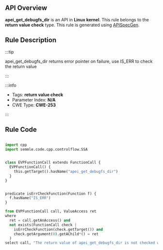 ---
---


## API Overview
**apei_get_debugfs_dir** is an API in **Linux kernel**. This rule belongs to the **return value check** type. This rule is generated using [APISpecGen](../../tools/APISpecGen).
## Rule Description

:::tip

apei_get_debugfs_dir returns error pointer on failure, use IS_ERR to check the return value

:::

:::info

- Tags: **return value check**
- Parameter Index: **N/A**
- CWE Type: **CWE-253**

:::

## Rule Code
```python

import cpp
import semmle.code.cpp.controlflow.SSA


class EVPFunctionCall extends FunctionCall {
  EVPFunctionCall() {
    this.getTarget().hasName("apei_get_debugfs_dir")
  }
}


predicate isErrCheckFunction(Function f) {
  f.hasName("IS_ERR") 
}

from EVPFunctionCall call, ValueAccess ret
where
  ret = call.getAnAccess() and
  not exists(FunctionCall check |
    isErrCheckFunction(check.getTarget()) and
    check.getArgument(0).getAChild*() = ret
  )
select call, "The return value of apei_get_debugfs_dir is not checked with IS_ERR."
    
```